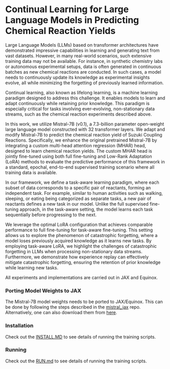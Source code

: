 # Continual Learning for Large Language Models in Predicting Chemical Reaction Yields
Large Language Models (LLMs) based on transformer architectures have demonstrated impressive capabilities in learning and generating text from vast datasets. However, in many real-world scenarios, such extensive training data may not be available. For instance, in synthetic chemistry labs or autonomous experimental setups, data is often generated in continuous batches as new chemical reactions are conducted. In such cases, a model needs to continuously update its knowledge as experimental insights evolve, all while minimizing the forgetting of previously learned information.

Continual learning, also known as lifelong learning, is a machine learning paradigm designed to address this challenge. It enables models to learn and adapt continuously while retaining prior knowledge. This paradigm is especially critical for tasks involving ever-evolving, non-stationary data streams, such as the chemical reaction experiments described above.

In this work, we utilize Mistral-7B (v0.1), a 7.3-billion parameter open-weight large language model constructed with 32 transformer layers. We adapt and modify Mistral-7B to predict the chemical reaction yield of Suzuki Coupling Reactions. Specifically, we enhance the original pretrained Mistral-7B by integrating a custom multi-head attention regression (MHAR) head, designed to learn chemical reaction yields. The custom MHAR head is jointly fine-tuned using both full fine-tuning and Low-Rank Adaptation (LoRA) methods to evaluate the predictive performance of this framework in a standard, epochal, end-to-end supervised training scenario where all training data is available.

In our framework, we define a task-aware learning paradigm, where each subset of data corresponds to a specific pair of reactants, forming an independent task. For example, similar to human activities such as walking, sleeping, or eating being categorized as separate tasks, a new pair of reactants defines a new task in our model. Unlike the full supervised fine-tuning approach, in the task-aware setting, the model learns each task sequentially before progressing to the next.

We leverage the optimal LoRA configuration that achieves comparable performance to full fine-tuning for task-aware fine-tuning. This setting allows us to explore the phenomenon of catastrophic forgetting, where a model loses previously acquired knowledge as it learns new tasks. By employing task-aware LoRA, we highlight the challenges of catastrophic forgetting in LLMs when processing non-stationary data streams. Furthermore, we demonstrate how experience replay can effectively mitigate catastrophic forgetting, ensuring the retention of prior knowledge while learning new tasks.

All experiments and implementations are carried out in JAX and Equinox.

### Porting Model Weights to JAX
The Mistral-7B model weights needs to be ported to JAX/Equinox. This can be done by following the steps described in the [mistral_jax](https://github.com/AakashKumarNain/mistral_jax/blob/main/instructions.md) repo. Alternatively, one can also download them from [here](https://buffalo.box.com/s/ljd66kpkgte8duofz3us2zihb70btwww). 

### Installation
Check out the [INSTALL.MD](https://github.com/pythonpanda2/CL_MISTRAL7B_REACT/blob/main/INSTALL.MD) to see details of running the training scripts. 


### Running 
Check out the [RUN.md](https://github.com/pythonpanda2/CL_MISTRAL7B_REACT/blob/main/RUN.MD) to see details of running the training scripts. 
